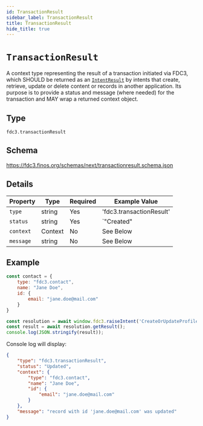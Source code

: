 ```yaml
---
id: TransactionResult
sidebar_label: TransactionResult
title: TransactionResult
hide_title: true
---
```

# `TransactionResult`

A context type representing the result of a transaction initiated via FDC3, which SHOULD be returned as an [`IntentResult`](../../api/Types#intentresult) by intents that create, retrieve, update or delete content or records in another application. Its purpose is to provide a status and message (where needed) for the transaction and MAY wrap a returned context object.

## Type

`fdc3.transactionResult`

## Schema

https://fdc3.finos.org/schemas/next/transactionresult.schema.json

## Details

| Property   | Type    | Required | Example Value     |
|------------|---------|----------|-------------------|
| `type`     | string  | Yes      | 'fdc3.transactionResult' |
| `status`   | string  | Yes      | `"Created" | "Deleted" | "Updated" | "Failed"` |
| `context`  | Context | No       | See Below |
| `message`  | string  | No       | See Below |

## Example

```js
const contact = {
    type: "fdc3.contact",
    name: "Jane Doe",
    id: {
        email: "jane.doe@mail.com"
    }
}

const resolution = await window.fdc3.raiseIntent('CreateOrUpdateProfile', contact);
const result = await resolution.getResult();
console.log(JSON.stringify(result));
```

Console log will display:

```json
{
    "type": "fdc3.transactionResult",
    "status": "Updated",
    "context": {
        "type": "fdc3.contact",
        "name": "Jane Doe",
        "id": {
            "email": "jane.doe@mail.com"
        }
    },
    "message": "record with id 'jane.doe@mail.com' was updated"
}
```
